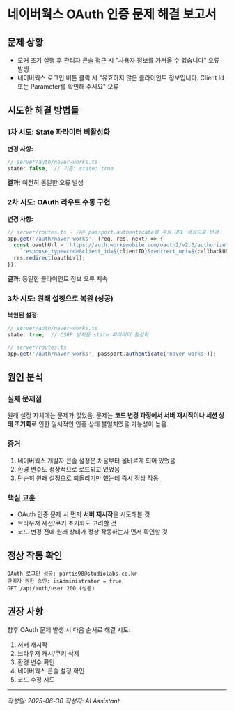 # 네이버웍스 OAuth 인증 문제 해결 보고서

## 문제 상황
- 도커 초기 실행 후 관리자 콘솔 접근 시 "사용자 정보를 가져올 수 없습니다" 오류 발생
- 네이버웍스 로그인 버튼 클릭 시 "유효하지 않은 클라이언트 정보입니다. Client Id 또는 Parameter를 확인해 주세요" 오류

## 시도한 해결 방법들

### 1차 시도: State 파라미터 비활성화
**변경 사항:**
```javascript
// server/auth/naver-works.ts
state: false,  // 기존: state: true
```
**결과:** 여전히 동일한 오류 발생

### 2차 시도: OAuth 라우트 수동 구현
**변경 사항:**
```javascript
// server/routes.ts - 기존 passport.authenticate를 수동 URL 생성으로 변경
app.get('/auth/naver-works', (req, res, next) => {
  const oauthUrl = `https://auth.worksmobile.com/oauth2/v2.0/authorize?` +
    `response_type=code&client_id=${clientID}&redirect_uri=${callbackURL}&scope=${scope}`;
  res.redirect(oauthUrl);
});
```
**결과:** 동일한 클라이언트 정보 오류 지속

### 3차 시도: 원래 설정으로 복원 (성공)
**복원된 설정:**
```javascript
// server/auth/naver-works.ts
state: true,  // CSRF 방지용 state 파라미터 활성화

// server/routes.ts  
app.get('/auth/naver-works', passport.authenticate('naver-works'));
```

## 원인 분석

### 실제 문제점
원래 설정 자체에는 문제가 없었음. 문제는 **코드 변경 과정에서 서버 재시작이나 세션 상태 초기화**로 인한 일시적인 인증 상태 불일치였을 가능성이 높음.

### 증거
1. 네이버웍스 개발자 콘솔 설정은 처음부터 올바르게 되어 있었음
2. 환경 변수도 정상적으로 로드되고 있었음  
3. 단순히 원래 설정으로 되돌리기만 했는데 즉시 정상 작동

### 핵심 교훈
- OAuth 인증 문제 시 먼저 **서버 재시작**을 시도해볼 것
- 브라우저 세션/쿠키 초기화도 고려할 것
- 코드 변경 전에 원래 상태가 정상 작동하는지 먼저 확인할 것

## 정상 작동 확인
```
OAuth 로그인 성공: partis98@studiolabs.co.kr
관리자 권한 승인: isAdministrator = true
GET /api/auth/user 200 (성공)
```

## 권장 사항
향후 OAuth 문제 발생 시 다음 순서로 해결 시도:
1. 서버 재시작
2. 브라우저 캐시/쿠키 삭제
3. 환경 변수 확인
4. 네이버웍스 콘솔 설정 확인
5. 코드 수정 시도

---
*작성일: 2025-06-30*
*작성자: AI Assistant*